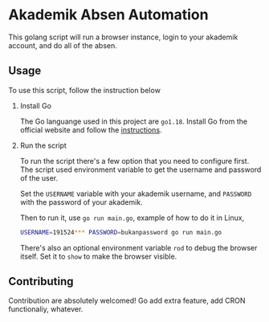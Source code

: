 # Akademik Absen Automation

This golang script will run a browser instance, login to your akademik account, and do all of the absen.

## Usage

To use this script, follow the instruction below

1. Install Go

   The Go languange used in this project are `go1.18`. Install Go from the official website and follow the [instructions](https://go.dev/doc/install).

2. Run the script

   To run the script there's a few option that you need to configure first. The script used environment variable to get the username and password of the user.

   Set the `USERNAME` variable with your akademik username, and `PASSWORD` with the password of your akademik.

   Then to run it, use `go run main.go`, example of how to do it in Linux,

   ```bash
   USERNAME=191524*** PASSWORD=bukanpassword go run main.go
   ```

   There's also an optional environment variable `rod` to debug the browser itself. Set it to `show` to make the browser visible.

## Contributing

Contribution are absolutely welcomed! Go add extra feature, add CRON functionaliy, whatever.
